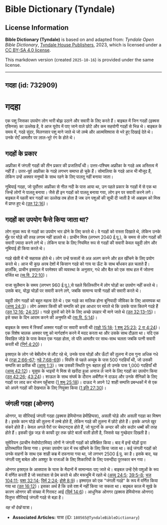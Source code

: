 # Bible Dictionary (Tyndale)

## License Information

**Bible Dictionary (Tyndale)** is based on and adapted from: _Tyndale Open Bible Dictionary_, [Tyndale House Publishers](https://tyndaleopenresources.com/), 2023, which is licensed under a [CC BY-SA 4.0 license](https://creativecommons.org/licenses/by-sa/4.0/legalcode.en).

This markdown version (created `2025-10-16`) is provided under the same license.



--------------------------------

## गदहा (id: 732909)

गदहा
====

एक पशु जिसका उपयोग लोग भारी बोझ उठाने और सवारी के लिए करते हैं। बाइबल में जिन गदहों (इक्वस एसिनस) का उल्लेख है, वे आज यूरोप में पाए जाने वाले छोटे और कम सहयोगी गदहों से भिन्न थे। बाइबल के समय में, गदहे सुंदर, मिलनसार पशु माने जाते थे जो लम्बे और आत्मविश्वास से भरे हुए दिखाई देते थे। उनके रोएँ आमतौर पर लाल\-भूरे रंग के होते थे।

गदहों के प्रकार
---------------

अफ्रीका में जंगली गदहों की तीन प्रकार की प्रजातियाँ थी। उत्तर\-पश्चिम अफ्रीका के गदहे अब अस्तित्व में नहीं हैं। उत्तर\-पूर्व अफ्रीका के गदहे लगभग समाप्त हो चुके हैं। सोमालिया के गदहे आज भी मौजूद हैं, लेकिन उन्हें अक्सर मनुष्यों के साथ रहने के लिए पालतू नहीं बनाया जाता।

नूबियाई गदहा, जो पूर्वोत्तर अफ्रीका से नील नदी के पास आया था, उन पहले प्रकार के गदहों में से एक था जिन्हें लोगों ने पालतू बनाया। जैसे ही इन गदहों को पालतू बनाया गया, लोग इन पर सवारी करने लगे। बाइबल में पहली बार गदहों का उल्लेख तब होता है जब उन पशुओं की सूची दी जाती है जो अब्राहम को मिस्र में प्राप्त हुए थे ([उत 12:16](https://ref.ly/Gen12:16))।

गदहों का उपयोग कैसे किया जाता था?
---------------------------------

लोग मुख्य रूप से गदहों का उपयोग भार ढोने के लिए करते थे। वे गदहों को रास्ता दिखाते थे, लेकिन उनके मुँह पर घोड़े की तरह लगाम नहीं डालते थे। प्राचीन मिस्र (लगभग 2040 ई.पू.), के समय से लोग गदहों की सवारी ज़्यादा करने लगे थे। लेकिन यात्रा के लिए नियमित रूप से गदहों की सवारी केवल यहूदी लोग और नूबियाई ही किया करते थे।

गदहे खेती में भी सहायक होते थे। लोग उन्हें फसलों से अन्न अलग करने और हल खींचने के लिए प्रयोग करते थे। आज भी कुछ अरब देशों में किसान गदहे को गाय या ऊँट के साथ बाँधकर हल चलाते हैं। हालाँकि, प्राचीन इस्राएल में परमेश्वर की व्यवस्था के अनुसार, गधे और बैल को एक साथ हल में जोतना वर्जित था ([व्य.वि. 22:10](https://ref.ly/Deut22:10))।

राजा सुलैमान के समय (लगभग 960 ई.पू.),से पहले फिलिस्तीन में लोग घोड़ों का उपयोग नहीं करते थे। उसके बाद, योद्धा घोड़ों पर सवारी करने लगे, जबकि सामान्य यात्री गदहों की सवारी करते थे।

यहूदी लोग गदहों को बहुत महत्व देते थे। एक गदहे का मालिक होना बुनियादी जीविका के लिए आवश्यक था ([अय्यू 24:3](https://ref.ly/Job24:3))। लोग अक्सर किसी की सम्पत्ति को इस आधार पर मापते थे कि उसके पास कितने गदहे हैं ([उत 12:16](https://ref.ly/Gen12:16); [24:35](https://ref.ly/Gen24:35))। गदहे दूसरों को देने के लिए अच्छे उपहार भी माने जाते थे ([उत 32:13–15](https://ref.ly/Gen32:13-Gen32:15))। इसे सब्त के दिन आराम करने की अनुमति थी ([व्य.वि. 5:14](https://ref.ly/Deut5:14))।

बाइबल के समय में स्त्रियाँ अक्सर गदहों पर सवारी करती थी ([यहो 15:18](https://ref.ly/Josh15:18); [1 शमू 25:23](https://ref.ly/1Sam25:23); [2 रा 4:24](https://ref.ly/2Kgs4:24))। एक विशेष चालक अक्सर पशु को मार्गदर्शन करने में मदद करता था और उसके साथ दौड़ता था। यदि एक विवाहित जोड़े के पास केवल एक गदहा होता, तो पति आमतौर पर साथ\-साथ चलता जबकि पत्नी सवारी करती थी ([निर्ग 4:20](https://ref.ly/Exod4:20))।

इस्राएल के लोग जो बेबीलोन से लौट रहे थे, उनके पास घोड़ों और ऊँटों की तुलना में दस गुना अधिक गधे थे ([एज्रा 2:66–67](https://ref.ly/Ezra2:66-Ezra2:67); [नहे 7:68–69](https://ref.ly/Neh7:68-Neh7:69))। विपत्ति से पहले अय्यूब के पास 500 गदहियाँ थी, जो उसकी सम्पत्ति का प्रतीक थी ([अय्यू 1:3](https://ref.ly/Job1:3))। जब उसकी स्थिति पुनः बहाल हुई तो उनके पास 1,000 गदहियाँ थी ([अय्यू 42:12](https://ref.ly/Job42:12))। यूसुफ के भाइयों ने मिस्र से खरीदा हुआ अनाज ले जाने के लिए गदहों का उपयोग किया ([उत 42:26](https://ref.ly/Gen42:26); [43:24](https://ref.ly/Gen43:24))। शाऊल के साथ संघर्ष के दौरान अबीगैल ने दाऊद और उनके सैनिकों के लिए गदहों पर लाद कर भोजन पहुँचाया ([1 शमू 25:18](https://ref.ly/1Sam25:18))। दाऊद ने अपने 12 शाही सम्पत्ति प्रबन्धकों में से एक को अपने गदहों की देखभाल के लिए नियुक्त किया ([1 इति 27:30](https://ref.ly/1Chr27:30))।

जंगली गदहा (ओनगर)
-----------------

ओनगर, या सीरियाई जंगली गदहा (इक्वस हेमियोनस हेमीहिप्पस), असली घोड़े और असली गदहा का मिश्रण है। इसके कान घोड़े की तुलना में लम्बे होते हैं, लेकिन गदहे की तुलना में छोटे होते हैं। इसके अगले खुर संकरे होते हैं। केवल अगले पैरों पर चेस्टनट्स होते हैं, जो घुटनों के अन्दर की ओर कठोर धब्बों की तरह होते हैं। इसकी पूंछ जड़ से काफी दूर तक छोटे बालों वाली होती है, जिससे यह गुच्छेदार दिखती है।

सुमेरियन (प्राचीन मेसोपोटामिया) लोगों ने जंगली गदहों को प्रशिक्षित किया। बाद में इन्हें घोड़ों द्वारा प्रतिस्थापित किया गया। इनका उपयोग ऊर में रथ खींचने के लिए किया जाता था। कई जंगली गदहों को उनके वाहनों के साथ एक शाही कब्र में दफनाया गया था, जो लगभग 2500 ई.पू. का है। इसके बाद, यह जंगली पशु बाबेल और अश्शूर के राजाओं के लिए शिकारियों के लिए पसन्दीदा पुरस्कार बन गया।

ओनगर इस्राएल के आसपास के घास के मैदानों में सामान्यतः पाए जाते थे। बाइबल उन्हें ऐसे पशुओं के रूप में वर्णित करती है जो स्वतंत्रता से प्रेम करते थे और मरूभूमि में रहते थे ([अय्यू 24:5](https://ref.ly/Job24:5); [39:5–8](https://ref.ly/Job39:5-Job39:8); [भज 104:11](https://ref.ly/Ps104:11); [यशा 32:14](https://ref.ly/Isa32:14); [यिर्म 2:24](https://ref.ly/Jer2:24); [होशे 8:9](https://ref.ly/Hos8:9))। इश्माएल को एक "जंगली गदहे" के रूप में वर्णित किया गया था ([उत 16:12](https://ref.ly/Gen16:12))। इसका अर्थ है कि उसे वश में नहीं किया जा सकता था। बाइबल काल में सूखे के कारण ओनगर की संख्या में गिरावट आई ([यिर्म 14:6](https://ref.ly/Jer14:6))। आधुनिक ओनगर (इक्वस हेमियोनस ओनगर) विलुप्त सीरियाई जंगली गदहे से बड़ा है।

*यह भी देखें* यात्रा।

* **Associated Articles:** यात्रा (ID: `180565@TyndaleBibleDictionary`)

